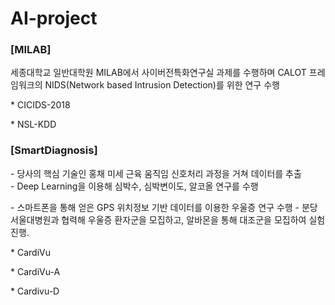 <h1>AI-project</h1>

<h3>[MILAB]</h3>
 <p>세종대학교 일반대학원 MILAB에서 사이버전특화연구실 과제를 수행하며 CALOT 프레임워크의 NIDS(Network based Intrusion Detection)를 위한 연구 수행</p>
 <p>* CICIDS-2018</p>
 <p>* NSL-KDD</p>

<h3>[SmartDiagnosis]</h3>
 <p> 
  - 당사의 핵심 기술인 홍채 미세 근육 움직임 신호처리 과정을 거쳐 데이터를 추출 
  <br>
  - Deep Learning을 이용해 심박수, 심박변이도, 알코올 연구를 수행
 </p>
 <p>
  - 스마트폰을 통해 얻은 GPS 위치정보 기반 데이터를 이용한 우울증 연구 수행
  - 분당 서울대병원과 협력해 우울증 환자군을 모집하고, 알바몬을 통해 대조군을 모집하여 실험 진행.
 </p>
 
 <p>* CardiVu</p>
 <p>* CardiVu-A</p>
 <p>* Cardivu-D</p>
